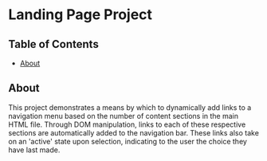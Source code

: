 # Landing Page Project

## Table of Contents
* [About](#about)

## About

 This project demonstrates a means by which to dynamically add links to a navigation menu based on the number of content sections in the main HTML file. Through DOM manipulation, links to each of these respective sections are automatically added to the navigation bar. These links also take on an 'active' state upon selection, indicating to the user the choice they have last made.